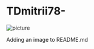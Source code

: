# TDmitrii78-
![picture](https://user-images.githubusercontent.com/118843499/226350389-4efa7541-3f2e-4918-aa71-b600fcb34286.jpg)

Adding an image to README.md
